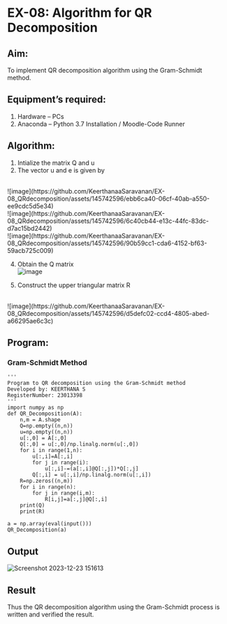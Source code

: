 # EX-08: Algorithm for QR Decomposition
## Aim:
To implement QR decomposition algorithm using the Gram-Schmidt method.
## Equipment’s required:
1.	Hardware – PCs
2.	Anaconda – Python 3.7 Installation / Moodle-Code Runner
## Algorithm:
1.	Intialize the matrix Q and u
2.	The vector u and e is given by
   <br>
   ![image](https://github.com/KeerthanaaSaravanan/EX-08_QRdecomposition/assets/145742596/ebb6ca40-06cf-40ab-a550-ee9cdc5d5e34)
   <br>
   ![image](https://github.com/KeerthanaaSaravanan/EX-08_QRdecomposition/assets/145742596/6c40cb44-e13c-44fc-83dc-d7ac15bd2442)
    <br>
   ![image](https://github.com/KeerthanaaSaravanan/EX-08_QRdecomposition/assets/145742596/90b59cc1-cda6-4152-bf63-59acb725c009)

4.	Obtain the Q matrix   
    ![image](https://github.com/KeerthanaaSaravanan/EX-08_QRdecomposition/assets/145742596/a4e8f03f-5fcd-4beb-abbc-1c049cf57717)


5.	Construct the upper triangular matrix R
   <br>
   ![image](https://github.com/KeerthanaaSaravanan/EX-08_QRdecomposition/assets/145742596/d5defc02-ccd4-4805-abed-a66295ae6c3c)

## Program:
### Gram-Schmidt Method
```
'''
Program to QR decomposition using the Gram-Schmidt method
Developed by: KEERTHANA S
RegisterNumber: 23013398
'''
import numpy as np
def QR_Decomposition(A):
    n,m = A.shape
    Q=np.empty((n,n))
    u=np.empty((n,n))
    u[:,0] = A[:,0]
    Q[:,0] = u[:,0]/np.linalg.norm(u[:,0])
    for i in range(1,n):
        u[:,i]=A[:,i]
        for j in range(i):
            u[:,i]-=(a[:,i]@Q[:,j])*Q[:,j]
        Q[:,i] = u[:,i]/np.linalg.norm(u[:,i])
    R=np.zeros((n,m))
    for i in range(n):
        for j in range(i,m):
            R[i,j]=a[:,j]@Q[:,i]
    print(Q)        
    print(R)
    
a = np.array(eval(input()))
QR_Decomposition(a)

```

## Output
![Screenshot 2023-12-23 151613](https://github.com/KeerthanaaSaravanan/EX-08_QRdecomposition/assets/145742596/619d6e93-06d0-4a1c-8989-adf0e15e16fe)

## Result
Thus the QR decomposition algorithm using the Gram-Schmidt process is written and verified the result.
